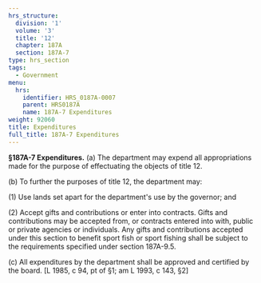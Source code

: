 ```yaml
---
hrs_structure:
  division: '1'
  volume: '3'
  title: '12'
  chapter: 187A
  section: 187A-7
type: hrs_section
tags:
  - Government
menu:
  hrs:
    identifier: HRS_0187A-0007
    parent: HRS0187A
    name: 187A-7 Expenditures
weight: 92060
title: Expenditures
full_title: 187A-7 Expenditures
---
```

**§187A-7 Expenditures.** (a) The department may expend all appropriations made for the purpose of effectuating the objects of title 12.

(b) To further the purposes of title 12, the department may:

(1) Use lands set apart for the department's use by the governor; and

(2) Accept gifts and contributions or enter into contracts. Gifts and contributions may be accepted from, or contracts entered into with, public or private agencies or individuals. Any gifts and contributions accepted under this section to benefit sport fish or sport fishing shall be subject to the requirements specified under section 187A-9.5.

(c) All expenditures by the department shall be approved and certified by the board. [L 1985, c 94, pt of §1; am L 1993, c 143, §2]